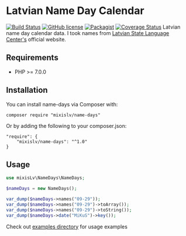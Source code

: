 # Latvian Name Day Calendar
[![Build Status](https://travis-ci.org/mixisLv/name-days.svg?branch=master)](https://travis-ci.org/mixisLv/name-days)
[![GitHub license](https://img.shields.io/github/license/mixisLv/name-days.svg)](https://github.com/mixisLv/name-days/blob/master/LICENSE)
[![Packagist](https://img.shields.io/packagist/v/mixisLv/name-days.svg)]()
[![Coverage Status](https://coveralls.io/repos/github/mixisLv/name-days/badge.svg?branch=master)](https://coveralls.io/github/mixisLv/name-days?branch=master)
Latvian name day calendar data. I took names from [Latvian State Language Center's](http://vvc.gov.lv/index.php?route=product/category&path=193_199_200) official website.

## Requirements

* PHP >= 7.0.0

## Installation 

You can install name-days via Composer with:
```shell
composer require "mixislv/name-days"
```    
Or by adding the following to your composer.json:
```shell    
"require": {
    "mixislv/name-days": "^1.0"
}
```

## Usage

```php
use mixisLv\NameDays\NameDays;

$nameDays = new NameDays();

var_dump($nameDays->names("09-29"));
var_dump($nameDays->names("09-29")->toArray());
var_dump($nameDays->names("09-29")->toString());
var_dump($nameDays->date("MiKuS")->key());
```

Check out [examples directory](/examples) for usage examples